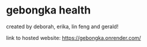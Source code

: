 # gebongka health
created by deborah, erika, lin feng and gerald!

link to hosted website: https://gebongka.onrender.com/